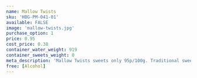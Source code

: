 ```yaml
---
name: Mallow Twists
sku: 'HBG-PM-041-01'
available: FALSE
image: 'mallow-twists.jpg'
purchase_option: 1
price: 0.95
cost_price: 0.38
container_water_weight: 919
container_sweets_weight: 0
meta_description: 'Mallow Twists sweets only 95p/100g. Traditional sweets and more at Humbugs Confectionery Store. Specialists in satisfying your sweet tooth!'
free: [Alcohol]
---
```

